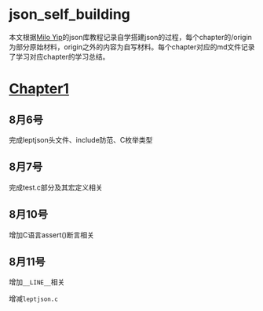 # json_self_building
本文根据[Milo Yip](https://github.com/miloyip)的json库教程记录自学搭建json的过程，每个chapter的/origin为部分原始材料，origin之外的内容为自写材料。每个chapter对应的md文件记录了学习对应chapter的学习总结。

# [Chapter1](./chapter1/chapter1.md)

## 8月6号

完成leptjson头文件、include防范、C枚举类型

## 8月7号

完成test.c部分及其宏定义相关

## 8月10号

增加C语言assert()断言相关

## 8月11号

增加`__LINE__`相关

增减`leptjson.c`
